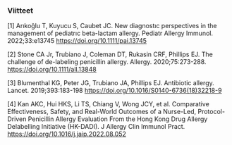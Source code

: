 ### Viitteet

[1] Arıkoğlu T, Kuyucu S, Caubet JC. New diagnostıc perspectives in the management of pediatrıc beta-lactam allergy. Pediatr Allergy Immunol. 2022;33:e13745 https://doi.org/10.1111/pai.13745


[2] Stone CA Jr, Trubiano J, Coleman DT, Rukasin CRF, Phillips EJ. The challenge of de-labeling penicillin allergy. Allergy. 2020;75:273-288. https://doi.org/10.1111/all.13848


[3] Blumenthal KG, Peter JG, Trubiano JA, Phillips EJ. Antibiotic allergy. Lancet. 2019;393:183-198 https://doi.org/10.1016/S0140-6736(18)32218-9


[4] Kan AKC, Hui HKS, Li TS, Chiang V, Wong JCY, et al. Comparative Effectiveness, Safety, and Real-World Outcomes of a Nurse-Led, Protocol-Driven Penicillin Allergy Evaluation From the Hong Kong Drug Allergy Delabelling Initiative (HK-DADI). J Allergy Clin Immunol Pract. https://doi.org/10.1016/j.jaip.2022.08.052
    